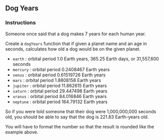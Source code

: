 ## Dog Years

### Instructions

Someone once said that a dog makes 7 years for each human year.

Create a `dogYears` function that if given a planet name and an age in seconds,
calculates how old a dog would be on the given planet.

- `earth` : orbital period 1.0 Earth years, 365.25 Earth days, or 31,557,600 seconds
- `mercury` : orbital period 0.2408467 Earth years
- `venus` : orbital period 0.61519726 Earth years
- `mars` : orbital period 1.8808158 Earth years
- `jupiter` : orbital period 11.862615 Earth years
- `saturn` : orbital period 29.447498 Earth years
- `uranus` : orbital period 84.016846 Earth years
- `neptune` : orbital period 164.79132 Earth years

So if you were told someone that their dog were 1,000,000,000 seconds old, you should be able to say that the dog is 221.83 Earth-years old.

You will have to format the number so that the result is rounded like the example above.
